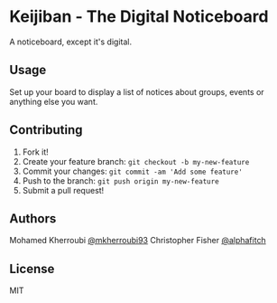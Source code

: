 # Keijiban - The Digital Noticeboard

A noticeboard, except it's digital.

## Usage

Set up your board to display a list of notices about groups, events or anything else you want.

## Contributing

1. Fork it!
2. Create your feature branch: `git checkout -b my-new-feature`
3. Commit your changes: `git commit -am 'Add some feature'`
4. Push to the branch: `git push origin my-new-feature`
5. Submit a pull request!

## Authors

Mohamed Kherroubi [@mkherroubi93](https://twitter.com/mkherroubi93)
Christopher Fisher [@alphafitch](https://twitter.com/alphafitch)

## License

MIT